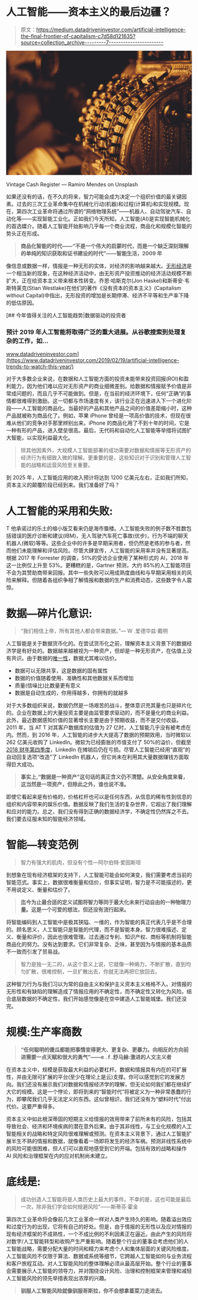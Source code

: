 # 人工智能——资本主义的最后边疆？

> 原文：<https://medium.datadriveninvestor.com/artificial-intelligence-the-final-frontier-of-capitalism-c7d58d121635?source=collection_archive---------7----------------------->

![](img/9c8de448bdbdb46558420049e405ebb7.png)

Vintage Cash Register — Ramiro Mendes on Unsplash

如果还没有的话，在不久的将来，智力可能会成为决定一个组织价值的最关键因素。过去的三次工业革命集中在机械化行动(机器)和过程(计算机)和实现规模。现在，第四次工业革命将通过所谓的“网络物理系统”——机器人、自动驾驶汽车、自动化等——实现智能工业化。正如我们今天所知，人工智能(AI)是实现智能机械化的首选媒介。随着人工智能开始影响几乎每一个商业流程，商品化和规模化智能的势头正在形成。

> **商品化智能的时代——“不是一个伟大的启蒙时代，而是一个缺乏深刻理解的单纯的知识获取和证书建设的时代”——智能生活，2009 年**

像信息或数据一样，情报是一种无形的实体，对经济的影响越来越大。[无形经济](https://voxeu.org/article/productivity-and-secular-stagnation-intangible-economy?utm_source=GDPR&utm_campaign=1d2c76ee58-EMAIL_CAMPAIGN_2018_07_13_11_50&utm_medium=email&utm_term=0_7c51e322b7-1d2c76ee58-278614065)是一个相当新的现象，在这种经济活动中，由无形资产投资推动的经济活动规模不断扩大，正在给资本主义带来根本性转变。乔恩·哈斯克尔(Jon Haskel)和斯蒂安·韦斯特莱克(Stian Westlake)在他们的著作《没有资本的资本主义》(Capitalism without Capital)中指出，无形投资的增加是长期停滞、经济不平等和生产率下降的低估原因。

[](https://www.datadriveninvestor.com/2019/02/19/artificial-intelligence-trends-to-watch-this-year/) [## 今年值得关注的人工智能趋势|数据驱动的投资者

### 预计 2019 年人工智能将取得广泛的重大进展。从谷歌搜索到处理复杂的工作，如…

www.datadriveninvestor.com](https://www.datadriveninvestor.com/2019/02/19/artificial-intelligence-trends-to-watch-this-year/) 

对于大多数企业来说，在数据和人工智能方面的投资未能带来投资回报(ROI)和盈利能力，因为他们难以应对无形资产的商业细微差别。给数据和情报赋予价值是非常成问题的，而且几乎不可能做到。但是，在当前的经济环境下，任何“正确”的事情都很难得到激励。这一切都与市场速度有关，该行业正在迅速进入下一个进化阶段——人工智能的商品化。当最好的产品和其他产品之间的价值差距缩小时，这种产品就被称为商品化了。例如，苹果 iPhone 曾经是一项高价值的技术，但现在很难从他们的竞争对手那里辨别出来。iPhone 的商品化用了不到十年的时间，它是一种有形的产品，进入壁垒很高。最后，无代码和自动化人工智能等举措将试图扩大智能，以实现利益最大化。

> 除其他因素外，大规模人工智能部署的成功需要对数据和情报等无形资产的经济行为有细致入微的理解。更重要的是，这些知识对于识别和管理人工智能的战略和运营风险至关重要。

到 2025 年，人工智能应用的收入预计将达到 1200 亿美元左右，正如我们所知，资本主义的颠覆阶段已经到来。我们准备好了吗？

# 人工智能的采用和失败:

T 他承诺过的乐土的缩小版艾看来仍是海市蜃楼。人工智能失败的例子数不胜数包括错误的医疗诊断和建议(IBM)，无人驾驶汽车死亡事故(优步)，行为不端的聊天机器人(微软)等等。这些企业中的许多是早期采用者，但仍然是老练的参与者，然而他们未能理解和评估风险。尽管大肆宣传，人工智能的采用率并没有显著提高。根据 2017 年 Forrester 的调查，51%的受访企业使用了某种形式的 AI，2018 年这一比例仅上升至 53%。更糟糕的是，Gartner 预测，大约 85%的人工智能项目不会为其赞助商带来回报。其中一些失败可以用成熟度曲线和与早期采用相关的风险来解释。但随着各组织争相了解情报和数据的生产和消费动态，这些数字令人震惊。

# 数据—碎片化意识:

> “我们相信上帝，所有其他人都会带来数据。”— W .爱德华兹·戴明

人工智能是关于数据货币化的。在尝试货币化之前，理解资本主义背景下的数据经济学是有好处的。数据越来越被视为一种资产，但却是一种无形资产，在估值上没有共识。由于数据的[唯一性](http://si.deis.unical.it/zumpano/2004-2005/PSI/lezione2/ValueOfInformation.pdf)，数据尤其难以估价。

*   数据可以无限共享，这是数据的固有属性
*   数据的价值随着使用、准确性和其他数据关系而增加
*   质量(信噪比)比数量更有意义
*   数据是自动生成的，你用得越多，你拥有的就越多

对于大多数组织来说，数据仍然是一场艰苦的战斗，整体意识充其量也只是碎片化的。企业在数据上的大量投资主要是由监管要求驱动的，而不是量化的商业利益。此外，最近数据感知价值的显著增长主要是由于预期收益，而不是交付收益。2011 年，当 AT T 对其客户数据库的估值为 27 亿时，人工智能几乎没有被考虑在内。然而，到 2016 年，人工智能的进步大大提高了数据的预期效用，当时微软以 262 亿美元收购了 LinkedIn。微软为已经膨胀的市值支付了 50%的溢价，但截至[2018 财年第四季度](https://view.officeapps.live.com/op/view.aspx?src=https://c.s-microsoft.com/en-us/CMSFiles/MSFT_FY18Q4_10K.docx?version=b04fa6cd-ed0e-a4ea-6f4f-05c9f644b8a2)，LinkedIn 在摊销后仍在亏损。尽管人工智能已经用“直观”的自动回复选项“改造”了 LinkedIn 机器人，但它尚未在利用其大量数据赚钱方面取得巨大成功。

> **事实上,“数据是一种资产”这句话的真正含义仍不清楚。从安全角度来看，这当然是一项资产，但除此之外，谁也说不准。**

即使它看起来是有价格的，价格杠杆也可以是任何东西，从信息的稀有性到信息的组织和内容带来的娱乐价值。数据反映了我们生活的复杂世界，它超出了我们理解和应对的能力。总之，我们没有得到正确的数据经济学，不确定性仍然挥之不去。我们要去征服未知的智能经济领域。

# 智能—转变范例

> 智力有强大的肌肉，但没有个性—阿尔伯特·爱因斯坦

到想象在现有经济框架的支持下，人工智能可能会如何演变，我们需要考虑当前的智能范式。事实上，数据很难衡量和估价，但事实证明，智力是不可能描述的，更不用说定义、衡量和估价了。

> **迄今为止最合适的定义试图将智力等同于最大化未来行动自由的一种物理力量。这是一个可爱的想法，但还没有流行起来。**

将智能编码到人工智能中是极其狭隘、一维的，作为智能的真正代表几乎是不合理的。顾名思义，人工智能只是智能的代理，而不是智能本身。智力很难描述、定义、衡量和评价，因此也很难管理。过去通过专利、知识产权、商标等机制将智能商品化的努力。没有达到要求。它们非常复杂、乏味，甚至因为与情报的基本品质不一致而引发了贸易战。

> 智力是独一无二的，从这个意义上说，它就像一种熵力，不断扩散，直到均匀扩散，很难控制，一旦扩散出去，你就无法再把它放回去。

这种智力行为与我们习以为常的自由主义和保护主义资本主义格格不入。对情报的无形性和有缺陷的理解造成了情报应用的不确定性，而不确定性又转化为风险。结合底层数据的不确定性，我们开始感觉像是在空中建造人工智能城堡。我们还没完。

# 规模:生产率商数

> **“任何聪明的傻瓜都能把事情变得更大、更复杂、更暴力。向相反的方向前进需要一点天赋和很大的勇气”——e . f .舒马赫:激进的人文主义者**

在资本主义中，规模是获取最大利益的必要杠杆。数据和情报具有内在的可扩展性，并由无限可扩展的平台(至少在理论上是云)支撑。你可以感觉到它的发展方向。我们还没有展示我们对数据和情报经济学的理解，但无论如何我们都在继续扩大它的规模。这是一个悖论，即将到来的“智能时代”将被定义为一种非常愚蠢的行为，即攀爬我们几乎无法定义的东西。这似曾相识，我们还没有为“塑料时代”付出代价。这要严重得多。

资本主义中如此根深蒂固的短期主义给情报的效用带来了前所未有的风险，包括其导致社会、经济和环境疾病的潜在意外后果。由于其非线性，与工业化规模的人工智能相关的战略和特定风险很难理解或预测。在资本主义背景下，通过人工智能扩展半生不熟的情报和数据，就像看着一场即将发生的经济车祸。预测非线性系统中的风险可能很困难，但人们可以直观地感受到它的开端。包括有效的战略和操作 AI 风险和治理框架在内的应对机制尚未建立。

# 底线是:

> 成功创造人工智能将是人类历史上最大的事件。不幸的是，这也可能是最后一次，除非我们学会如何规避风险”——斯蒂芬·霍金

第四次工业革命将会像前几次工业革命一样对人类产生持久的影响。随着溢出效应和过度行为的出现，它将有自己的好处。但是，由于情报的无形性以及应对情报的现有经济框架的不成熟性，一个不成比例的不利因素正在逼近。由此产生的风险将对数字/人工智能转型和收购产生严重影响。随着整个行业的董事会考虑他们的人工智能战略，需要分配大量的时间和精力来考虑个人和集体层面的关键风险维度。人工智能风险不仅限于算法、数据或系统等细节，它跨越人工智能如何与业务流程和客户旅程互动。对人工智能风险的整体理解必须从最高层开始。整个行业的董事会需要展示人工智能的领导力，并对围绕设计风险、治理和控制框架来管理和减轻人工智能风险的领先举措表现出浓厚的兴趣。

> **驯服人工智能风险就像驯服哥斯拉，你不会想拿着菜刀走进去。**